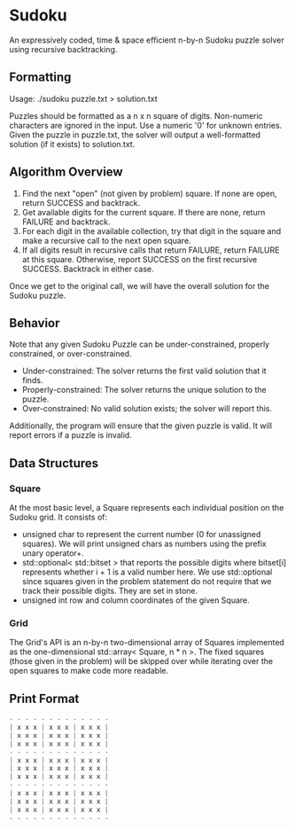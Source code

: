 # Sudoku

An expressively coded, time & space efficient n-by-n Sudoku puzzle solver using recursive backtracking.

## Formatting

Usage: ./sudoku puzzle.txt > solution.txt

Puzzles should be formatted as a n x n square of digits. Non-numeric characters are ignored in the input. Use a numeric '0' for unknown entries. Given the puzzle in puzzle.txt, the solver will output a well-formatted solution (if it exists) to solution.txt.

## Algorithm Overview

1. Find the next "open" (not given by problem) square. If none are open, return SUCCESS and backtrack.
2. Get available digits for the current square. If there are none, return FAILURE and backtrack.
3. For each digit in the available collection, try that digit in the square and make a recursive call to the next open square.
4. If all digits result in recursive calls that return FAILURE, return FAILURE at this square. Otherwise, report SUCCESS on the first recursive SUCCESS. Backtrack in either case.

Once we get to the original call, we will have the overall solution for the Sudoku puzzle.

## Behavior

Note that any given Sudoku Puzzle can be under-constrained, properly constrained, or over-constrained.

- Under-constrained: The solver returns the first valid solution that it finds.
- Properly-constrained: The solver returns the unique solution to the puzzle.
- Over-constrained: No valid solution exists; the solver will report this.

Additionally, the program will ensure that the given puzzle is valid. It will report errors if a puzzle is invalid.

## Data Structures

### Square

At the most basic level, a Square represents each individual position on the Sudoku grid. It consists of:

- unsigned char to represent the current number (0 for unassigned squares). We will print unsigned chars as numbers using the prefix unary operator+.
- std::optional< std::bitset<n> > that reports the possible digits where bitset[i] represents whether i + 1 is a valid number here. We use std::optional since squares given in the problem statement do not require that we track their possible digits. They are set in stone.
- unsigned int row and column coordinates of the given Square.

### Grid

The Grid's API is an n-by-n two-dimensional array of Squares implemented as the one-dimensional std::array< Square, n * n >. The fixed squares (those given in the problem) will be skipped over while iterating over the open squares to make code more readable.

## Print Format

~~~~C++
- - - - - - - - - - - - -
| x x x | x x x | x x x |
| x x x | x x x | x x x |
| x x x | x x x | x x x |
- - - - - - - - - - - - -
| x x x | x x x | x x x |
| x x x | x x x | x x x |
| x x x | x x x | x x x |
- - - - - - - - - - - - -
| x x x | x x x | x x x |
| x x x | x x x | x x x |
| x x x | x x x | x x x |
- - - - - - - - - - - - -
~~~~
